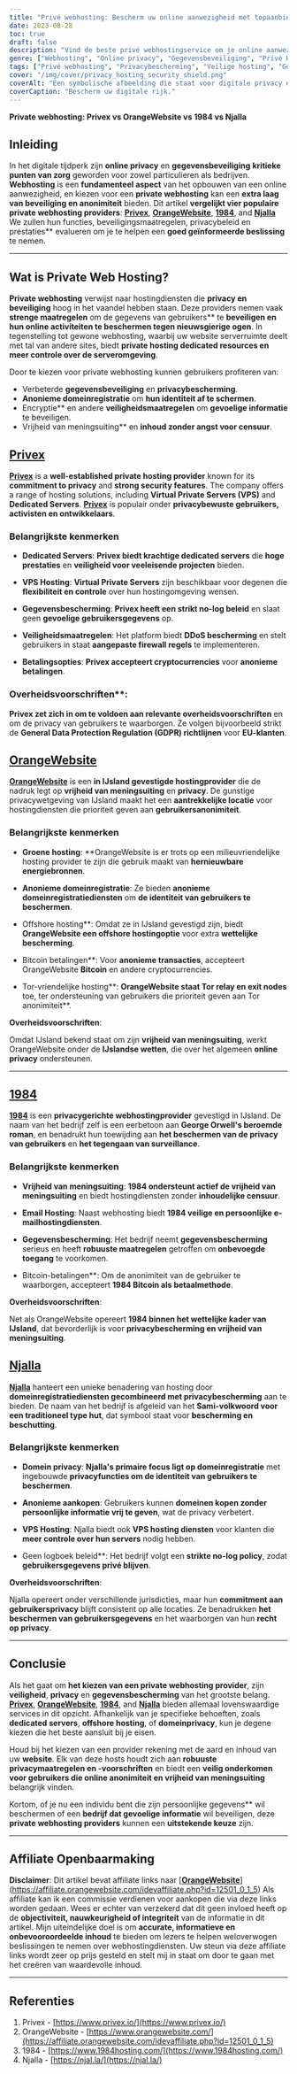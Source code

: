 ```yaml
---
title: "Privé webhosting: Bescherm uw online aanwezigheid met topaanbieders"
date: 2023-08-28
toc: true
draft: false
description: "Vind de beste privé webhostingservice om je online aanwezigheid te beveiligen. Vergelijk Privex, OrangeWebsite, 1984 en Njalla voor de beste privacy en beveiliging."
genre: ["Webhosting", "Online privacy", "Gegevensbeveiliging", "Privé Hosting", "Anoniem domein", "Dedicated servers", "VPS Hosting", "Gegevensbescherming", "Vrijheid van meningsuiting", "Bitcoin-betalingen"]
tags: ["Privé webhosting", "Privacybescherming", "Veilige hosting", "Gegevensbeveiliging", "Dedicated servers", "VPS Hosting", "Anonieme domeinregistratie", "Offshore hosting", "Bitcoin-betalingen", "Tor-vriendelijke hosting", "Vrijheid van meningsuiting", "E-mail hosting", "Geen-Log Beleid", "Privacy van gegevens", "Vergelijking van webhosting", "Privacy op internet", "Website Beveiliging", "Online anonimiteit", "Web Hosting Providers", "Webhosting beoordelingen", "Webhostingservices", "Top hostingbedrijven", "IJsland Hosting", "Groene hosting", "Webhostingfuncties", "Domein privacy", "VPS Hosting Diensten", "Hosting gericht op privacy", "Anonieme aankopen", "Internetvrijheid"]
cover: "/img/cover/privacy_hosting_security_shield.png"
coverAlt: "Een symbolische afbeelding die staat voor digitale privacy en veiligheid, met een vergrendeld hangslot dat wordt afgeschermd door een schildembleem, waarmee het idee van gegevensbeveiliging en online anonimiteit wordt overgebracht."
coverCaption: "Bescherm uw digitale rijk."
---
```


**Private webhosting: Privex vs OrangeWebsite vs 1984 vs Njalla**

## **Inleiding**

In het digitale tijdperk zijn **online privacy** en **gegevensbeveiliging** **kritieke punten van zorg** geworden voor zowel particulieren als bedrijven. **Webhosting** is een **fundamenteel aspect** van het opbouwen van een online aanwezigheid, en kiezen voor een **private webhosting** kan een **extra laag van beveiliging en anonimiteit** bieden. Dit artikel **vergelijkt vier populaire private webhosting providers**: [**Privex**](https://www.privex.io/), [**OrangeWebsite**](https://affiliate.orangewebsite.com/idevaffiliate.php?id=12501_0_1_5), [**1984**](https://www.1984hosting.com/), and [**Njalla**](https://njal.la/) We zullen hun functies, beveiligingsmaatregelen, privacybeleid en prestaties** evalueren om je te helpen een **goed geïnformeerde beslissing** te nemen.

______

## **Wat is Private Web Hosting?**

**Private webhosting** verwijst naar hostingdiensten die **privacy en beveiliging** hoog in het vaandel hebben staan. Deze providers nemen vaak **strenge maatregelen** om de gegevens van gebruikers** te **beveiligen en hun **online activiteiten** te beschermen tegen nieuwsgierige ogen**. In tegenstelling tot gewone webhosting, waarbij uw website serverruimte deelt met tal van andere sites, biedt **private hosting dedicated resources en meer controle over de serveromgeving**.

Door te kiezen voor private webhosting kunnen gebruikers profiteren van:

- Verbeterde **gegevensbeveiliging** en **privacybescherming**.
- **Anonieme domeinregistratie** om **hun identiteit af te schermen**.
- Encryptie** en andere **veiligheidsmaatregelen** om **gevoelige informatie** te beveiligen.
- Vrijheid van meningsuiting** en **inhoud zonder angst voor censuur**.


## [**Privex**](https://www.privex.io/)

[**Privex**](https://www.privex.io/) is a **well-established private hosting provider** known for its **commitment to privacy** and **strong security features**. The company offers a range of hosting solutions, including **Virtual Private Servers (VPS)** and **Dedicated Servers**. [**Privex**](https://www.privex.io/) is populair onder **privacybewuste gebruikers, activisten en ontwikkelaars**.

### Belangrijkste kenmerken

- **Dedicated Servers**: **Privex biedt krachtige dedicated servers** die **hoge prestaties** en **veiligheid voor veeleisende projecten** bieden.

- **VPS Hosting**: **Virtual Private Servers** zijn beschikbaar voor degenen die **flexibiliteit en controle** over hun hostingomgeving wensen.

- **Gegevensbescherming**: **Privex heeft een strikt no-log beleid** en slaat geen **gevoelige gebruikersgegevens** op.

- **Veiligheidsmaatregelen**: Het platform biedt **DDoS bescherming** en stelt gebruikers in staat **aangepaste firewall regels** te implementeren.

- **Betalingsopties**: **Privex accepteert cryptocurrencies** voor **anonieme betalingen**.

### Overheidsvoorschriften**:

**Privex zet zich in om te voldoen aan relevante overheidsvoorschriften** en om de privacy van gebruikers te waarborgen. Ze volgen bijvoorbeeld strikt de **General Data Protection Regulation (GDPR) richtlijnen** voor **EU-klanten**.

## [**OrangeWebsite**](https://affiliate.orangewebsite.com/idevaffiliate.php?id=12501_0_1_5)

[**OrangeWebsite**](https://affiliate.orangewebsite.com/idevaffiliate.php?id=12501_0_1_5) is een **in IJsland gevestigde hostingprovider** die de nadruk legt op **vrijheid van meningsuiting** en **privacy**. De gunstige privacywetgeving van IJsland maakt het een **aantrekkelijke locatie** voor hostingdiensten die prioriteit geven aan **gebruikersanonimiteit**.

### Belangrijkste kenmerken

- **Groene hosting**: **OrangeWebsite is er trots op een milieuvriendelijke hosting provider te zijn die gebruik maakt van **hernieuwbare energiebronnen**.

- **Anonieme domeinregistratie**: Ze bieden **anonieme domeinregistratiediensten** om **de identiteit van gebruikers te beschermen**.

- Offshore hosting**: Omdat ze in IJsland gevestigd zijn, biedt **OrangeWebsite een offshore hostingoptie** voor extra **wettelijke bescherming**.

- Bitcoin betalingen**: Voor **anonieme transacties**, accepteert OrangeWebsite **Bitcoin** en andere cryptocurrencies.

- Tor-vriendelijke hosting**: **OrangeWebsite staat Tor relay en exit nodes** toe, ter ondersteuning van gebruikers die prioriteit geven aan Tor anonimiteit**.

**Overheidsvoorschriften**:

Omdat IJsland bekend staat om zijn **vrijheid van meningsuiting**, werkt OrangeWebsite onder de **IJslandse wetten**, die over het algemeen **online privacy** ondersteunen.

______

## [**1984**](https://www.1984hosting.com/)

[**1984**](https://www.1984hosting.com/) is een **privacygerichte webhostingprovider** gevestigd in IJsland. De naam van het bedrijf zelf is een eerbetoon aan **George Orwell's beroemde roman**, en benadrukt hun toewijding aan **het beschermen van de privacy van gebruikers** en **het tegengaan van surveillance**.

### Belangrijkste kenmerken

- **Vrijheid van meningsuiting**: **1984 ondersteunt actief de vrijheid van meningsuiting** en biedt hostingdiensten zonder **inhoudelijke censuur**.

- **Email Hosting**: Naast webhosting biedt **1984 veilige en persoonlijke e-mailhostingdiensten**.

- **Gegevensbescherming**: Het bedrijf neemt **gegevensbescherming** serieus en heeft **robuuste maatregelen** getroffen om **onbevoegde toegang** te voorkomen.

- Bitcoin-betalingen**: Om de anonimiteit van de gebruiker te waarborgen, accepteert **1984 Bitcoin als betaalmethode**.

**Overheidsvoorschriften**:

Net als OrangeWebsite opereert **1984 binnen het wettelijke kader van IJsland**, dat bevorderlijk is voor **privacybescherming en vrijheid van meningsuiting**.



## [**Njalla**](https://njal.la/)

[**Njalla**](https://njal.la/) hanteert een unieke benadering van hosting door **domeinregistratiediensten gecombineerd met privacybescherming** aan te bieden. De naam van het bedrijf is afgeleid van het **Sami-volkwoord voor een traditioneel type hut**, dat symbool staat voor **bescherming en beschutting**.

### Belangrijkste kenmerken

- **Domein privacy**: **Njalla's primaire focus ligt op domeinregistratie** met ingebouwde **privacyfuncties om de identiteit van gebruikers te beschermen**.

- **Anonieme aankopen**: Gebruikers kunnen **domeinen kopen zonder persoonlijke informatie vrij te geven**, wat de privacy verbetert.

- **VPS Hosting**: Njalla biedt ook **VPS hosting diensten** voor klanten die **meer controle over hun servers** nodig hebben.

- Geen logboek beleid**: Het bedrijf volgt een **strikte no-log policy**, zodat **gebruikersgegevens privé blijven**.

**Overheidsvoorschriften**:

Njalla opereert onder verschillende jurisdicties, maar hun **commitment aan gebruikersprivacy** blijft consistent op alle locaties. Ze benadrukken **het beschermen van gebruikersgegevens** en het waarborgen van hun **recht op privacy**.


______

## Conclusie

Als het gaat om **het kiezen van een private webhosting provider**, zijn **veiligheid**, **privacy** en **gegevensbescherming** van het grootste belang. [**Privex**](https://www.privex.io/), [**OrangeWebsite**](https://affiliate.orangewebsite.com/idevaffiliate.php?id=12501_0_1_5), [**1984**](https://www.1984hosting.com/), and [**Njalla**](https://njal.la/) bieden allemaal lovenswaardige services in dit opzicht. Afhankelijk van je specifieke behoeften, zoals **dedicated servers**, **offshore hosting**, of **domeinprivacy**, kun je degene kiezen die het beste aansluit bij je eisen.

Houd bij het kiezen van een provider rekening met de aard en inhoud van uw **website**. Elk van deze hosts houdt zich aan **robuuste privacymaatregelen en -voorschriften** en biedt een **veilig onderkomen voor gebruikers die online anonimiteit en vrijheid van meningsuiting** belangrijk vinden.

Kortom, of je nu een individu bent die zijn persoonlijke gegevens** wil beschermen of een **bedrijf dat gevoelige informatie** wil beveiligen, deze **private webhosting providers** kunnen een **uitstekende keuze** zijn.

______

## **Affiliate Openbaarmaking**

**Disclaimer**: Dit artikel bevat affiliate links naar [[**OrangeWebsite**](https://affiliate.orangewebsite.com/idevaffiliate.php?id=12501_0_1_5)](https://affiliate.orangewebsite.com/idevaffiliate.php?id=12501_0_1_5) Als affiliate kan ik een commissie verdienen voor aankopen die via deze links worden gedaan. Wees er echter van verzekerd dat dit geen invloed heeft op de **objectiviteit, nauwkeurigheid of integriteit** van de informatie in dit artikel. Mijn uiteindelijke doel is om **accurate, informatieve en onbevooroordeelde inhoud** te bieden om lezers te helpen weloverwogen beslissingen te nemen over webhostingdiensten. Uw steun via deze affiliate links wordt zeer op prijs gesteld en stelt mij in staat om door te gaan met het creëren van waardevolle inhoud.

______


## Referenties

1. Privex - [https://www.privex.io/](https://www.privex.io/)
2. OrangeWebsite - [https://www.orangewebsite.com/](https://affiliate.orangewebsite.com/idevaffiliate.php?id=12501_0_1_5)
3. 1984 - [https://www.1984hosting.com/](https://www.1984hosting.com/)
4. Njalla - [https://njal.la/](https://njal.la/)

